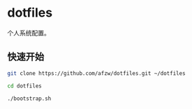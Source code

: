 # dotfiles

个人系统配置。



## 快速开始

````sh
git clone https://github.com/afzw/dotfiles.git ~/dotfiles

cd dotfiles

./bootstrap.sh
````
